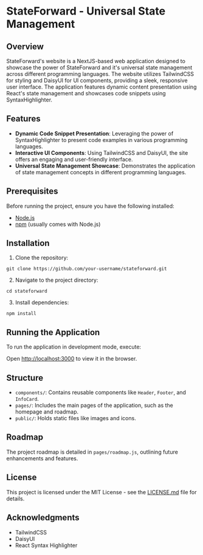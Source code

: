 # StateForward - Universal State Management

## Overview

StateForward's website is a NextJS-based web application designed to showcase the power of StateForward and it's universal state management across different programming languages. The website utilizes TailwindCSS for styling and DaisyUI for UI components, providing a sleek, responsive user interface. The application features dynamic content presentation using React's state management and showcases code snippets using SyntaxHighlighter.

## Features

- **Dynamic Code Snippet Presentation**: Leveraging the power of SyntaxHighlighter to present code examples in various programming languages.
- **Interactive UI Components**: Using TailwindCSS and DaisyUI, the site offers an engaging and user-friendly interface.
- **Universal State Management Showcase**: Demonstrates the application of state management concepts in different programming languages.

## Prerequisites

Before running the project, ensure you have the following installed:
- [Node.js](https://nodejs.org/)
- [npm](https://www.npmjs.com/) (usually comes with Node.js)

## Installation

1. Clone the repository:

``` 
git clone https://github.com/your-username/stateforward.git
``` 

2. Navigate to the project directory:

``` 
cd stateforward
``` 

3. Install dependencies:

``` 
npm install
``` 

## Running the Application

To run the application in development mode, execute:

Open [http://localhost:3000](http://localhost:3000) to view it in the browser.

## Structure

- `components/`: Contains reusable components like `Header`, `Footer`, and `InfoCard`.
- `pages/`: Includes the main pages of the application, such as the homepage and roadmap.
- `public/`: Holds static files like images and icons.

## Roadmap

The project roadmap is detailed in `pages/roadmap.js`, outlining future enhancements and features.

## License

This project is licensed under the MIT License - see the [LICENSE.md](LINK_TO_LICENSE) file for details.

## Acknowledgments

- TailwindCSS
- DaisyUI
- React Syntax Highlighter
